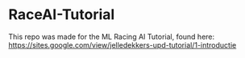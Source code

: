 # RaceAI-Tutorial
This repo was made for the ML Racing AI Tutorial, found here: https://sites.google.com/view/jelledekkers-upd-tutorial/1-introductie
